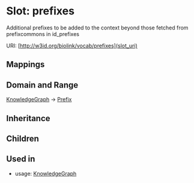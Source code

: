 # Slot: prefixes


Additional prefixes to be added to the context beyond those fetched from prefixcommons in id_prefixes

URI: [http://w3id.org/biolink/vocab/prefixes](slot_uri)
## Mappings

## Domain and Range

[KnowledgeGraph](KnowledgeGraph.md) -> [Prefix](Prefix.md)
## Inheritance

## Children

## Used in

 *  usage: [KnowledgeGraph](KnowledgeGraph.md)
